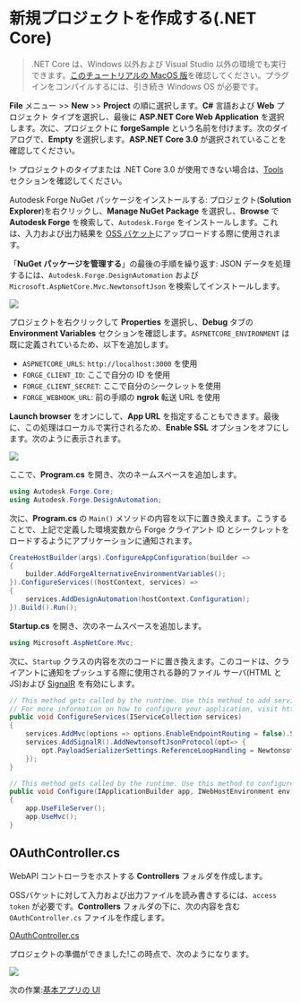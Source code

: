 # 新規プロジェクトを作成する(.NET Core)

> .NET Core は、Windows 以外および Visual Studio 以外の環境でも実行できます。[このチュートリアルの MacOS 版](https://github.com/augustogoncalves/dotnetcoreheroku)を確認してください。プラグインをコンパイルするには、引き続き Windows OS が必要です。

**File** メニュー >> **New** >> **Project** の順に選択します。**C#** 言語および **Web** プロジェクト タイプを選択し、最後に **ASP.NET Core Web Application** を選択します。次に、プロジェクトに **forgeSample** という名前を付けます。次のダイアログで、**Empty** を選択します。**ASP.NET Core 3.0** が選択されていることを確認してください。

!> プロジェクトのタイプまたは .NET Core 3.0 が使用できない場合は、[Tools](/ja-JP/environment/tools/netcore) セクションを確認してください。

Autodesk Forge NuGet パッケージをインストールする: プロジェクト(**Solution Explorer**)を右クリックし、**Manage NuGet Package** を選択し、**Browse** で **Autodesk Forge** を検索して、`Autodesk.Forge` をインストールします。これは、入力および出力結果を [OSS バケット](https://forge.autodesk.com/en/docs/data/v2/developers_guide/basics/)にアップロードする際に使用されます。

「**NuGet パッケージを管理する**」の最後の手順を繰り返す: JSON データを処理するには、`Autodesk.Forge.DesignAutomation` および `Microsoft.AspNetCore.Mvc.NewtonsoftJson` を検索してインストールします。 

![](_media/netcore/create_project.gif) 

プロジェクトを右クリックして **Properties** を選択し、**Debug** タブの **Environment Variables** セクションを確認します。`ASPNETCORE_ENVIRONMENT` は既に定義されているため、以下を追加します。

- `ASPNETCORE_URLS`: `http://localhost:3000` を使用
- `FORGE_CLIENT_ID`: ここで自分の ID を使用
- `FORGE_CLIENT_SECRET`: ここで自分のシークレットを使用
- `FORGE_WEBHOOK_URL`: 前の手順の **ngrok** 転送 URL を使用

**Launch browser** をオンにして、**App URL** を指定することもできます。最後に、この処理はローカルで実行されるため、**Enable SSL** オプションをオフにします。次のように表示されます。

![](_media/netcore/env_vars_da.png) 


ここで、**Program.cs** を開き、次のネームスペースを追加します。

```csharp
using Autodesk.Forge.Core;
using Autodesk.Forge.DesignAutomation;
```

次に、**Program.cs** の `Main()` メソッドの内容を以下に置き換えます。こうすることで、上記で定義した環境変数から Forge クライアント ID とシークレットをロードするようにアプリケーションに通知されます。

```csharp
CreateHostBuilder(args).ConfigureAppConfiguration(builder =>
{
    builder.AddForgeAlternativeEnvironmentVariables();
}).ConfigureServices((hostContext, services) =>
{
    services.AddDesignAutomation(hostContext.Configuration);
}).Build().Run();
```

**Startup.cs** を開き、次のネームスペースを追加します。

```csharp
using Microsoft.AspNetCore.Mvc;
```

次に、`Startup` クラスの内容を次のコードに置き換えます。このコードは、クライアントに通知をプッシュする際に使用される静的ファイル サーバ(HTML と JS)および [SignalR](https://docs.microsoft.com/en-us/aspnet/core/signalr/introduction?view=aspnetcore-2.2) を有効にします。

```csharp
// This method gets called by the runtime. Use this method to add services to the container.
// For more information on how to configure your application, visit https://go.microsoft.com/fwlink/?LinkID=398940
public void ConfigureServices(IServiceCollection services)
{
    services.AddMvc(options => options.EnableEndpointRouting = false).SetCompatibilityVersion(CompatibilityVersion.Version_3_0).AddNewtonsoftJson();
    services.AddSignalR().AddNewtonsoftJsonProtocol(opt=> {
        opt.PayloadSerializerSettings.ReferenceLoopHandling = Newtonsoft.Json.ReferenceLoopHandling.Ignore;
    });
}

// This method gets called by the runtime. Use this method to configure the HTTP request pipeline.
public void Configure(IApplicationBuilder app, IWebHostEnvironment env)
{
    app.UseFileServer();
    app.UseMvc();
}
```

## OAuthController.cs

WebAPI コントローラをホストする **Controllers** フォルダを作成します。

OSSバケットに対して入力および出力ファイルを読み書きするには、`access token` が必要です。**Controllers** フォルダの下に、次の内容を含む `OAuthController.cs` ファイルを作成します。

[OAuthController.cs](_snippets/modifymodels/netcore/OAuthController.cs ':include :type=code csharp')

プロジェクトの準備ができました!この時点で、次のようになります。

![](_media/designautomation/netcore/basefiles_step1.png) 

次の作業:[基本アプリの UI](/ja-JP/designautomation/html/)